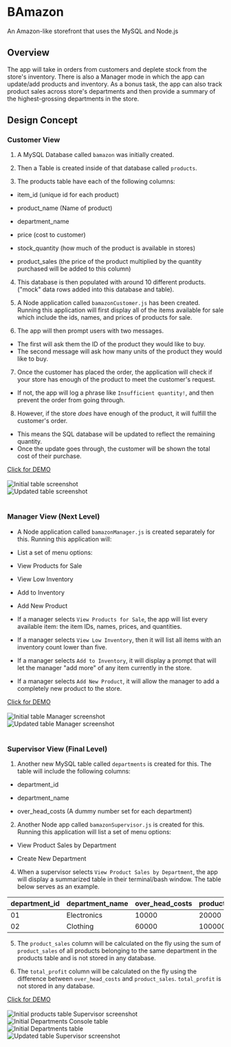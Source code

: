 # BAmazon
An Amazon-like storefront that uses the MySQL and Node.js


## Overview

The app will take in orders from customers and deplete stock from the store's inventory. There is also a Manager mode in which the app can update/add products and inventory. As a bonus task, the app can also track product sales across store's departments and then provide a summary of the highest-grossing departments in the store.


## Design Concept

### Customer View

1. A MySQL Database called `bamazon` was initially created.

2. Then a Table is created inside of that database called `products`.

3. The products table have each of the following columns:

* item_id (unique id for each product)

* product_name (Name of product)

* department_name

* price (cost to customer)

* stock_quantity (how much of the product is available in stores)

* product_sales (the price of the product multiplied by the quantity purchased will be added to this column)

4. This database is then populated with around 10 different products. ("mock" data rows added into this database and table).

5. A Node application called `bamazonCustomer.js` has been created. Running this application will first display all of the items available for sale which include the ids, names, and prices of products for sale.

6. The app will then prompt users with two messages.

* The first will ask them the ID of the product they would like to buy.
* The second message will ask how many units of the product they would like to buy.

7. Once the customer has placed the order, the application will check if your store has enough of the product to meet the customer's request.

* If not, the app will log a phrase like `Insufficient quantity!`, and then prevent the order from going through.

8. However, if the store _does_ have enough of the product, it will fulfill the customer's order.
* This means the SQL database will be updated to reflect the remaining quantity.
* Once the update goes through, the customer will be shown the total cost of their purchase.

<a href="https://drive.google.com/file/d/1gxpM3oqrZDnCVogsifTy418LE7A23S_V/view" target="blank">Click for DEMO</a>
<br><br>
<img src="screenshots/Initial_Table.png" alt="Initial table screenshot">
<br>
<img src="screenshots/Table_After_Purchase.png" alt="Updated table screenshot">
<br><br>

### Manager View (Next Level)

* A Node application called `bamazonManager.js` is created separately for this. Running this application will:

* List a set of menu options:

* View Products for Sale

* View Low Inventory

* Add to Inventory

* Add New Product

* If a manager selects `View Products for Sale`, the app will list every available item: the item IDs, names, prices, and quantities.

* If a manager selects `View Low Inventory`, then it will list all items with an inventory count lower than five.

* If a manager selects `Add to Inventory`, it will display a prompt that will let the manager "add more" of any item currently in the store.

* If a manager selects `Add New Product`, it will allow the manager to add a completely new product to the store.

<a href="https://drive.google.com/file/d/1EmglbBOJSPc0NY6Q22sfkv1m0jc02FF5/view" target="blank">Click for DEMO</a>
<br><br>
<img src="screenshots/Initial_Table_Manager_Level.png" alt="Initial table Manager screenshot">
<br>
<img src="screenshots/Table_After_Inventory_and_Product_Added.png" alt="Updated table Manager screenshot">
<br><br>

### Supervisor View (Final Level)

1. Another new MySQL table called `departments` is created for this. The table will include the following columns:

* department_id

* department_name

* over_head_costs (A dummy number set for each department)

2. Another Node app called `bamazonSupervisor.js` is created for this. Running this application will list a set of menu options:

* View Product Sales by Department

* Create New Department

4. When a supervisor selects `View Product Sales by Department`, the app will display a summarized table in their terminal/bash window. The table below serves as an example.

| department_id | department_name | over_head_costs | product_sales | total_profit |
| ------------- | --------------- | --------------- | ------------- | ------------ |
| 01            | Electronics     | 10000           | 20000         | 10000        |
| 02            | Clothing        | 60000           | 100000        | 40000        |

5. The `product_sales` column will be calculated on the fly using the sum of `product_sales` of all products belonging to the same department in the products table and is not stored in any database. 

6. The `total_profit` column will be calculated on the fly using the difference between `over_head_costs` and `product_sales`. `total_profit` is not stored in any database. 

<a href="https://drive.google.com/file/d/1gfSJfEv6GeBnYTvv5bGWwmArqOrgIS6A/view" target="blank">Click for DEMO</a>
<br><br>
<img src="screenshots/Initial_Products_Table_Supervisor_Level.png" alt="Initial products table Supervisor screenshot">
<br>
<img src="screenshots/Initial_Departments_Console_Table.png" alt="Initial Departments Console table">
<br>
<img src="screenshots/Initial_Departments_Table.png" alt="Initial Departments table">
<br>
<img src="screenshots/New_Departments_Added_Table.png" alt="Updated table Supervisor screenshot">
<br>
